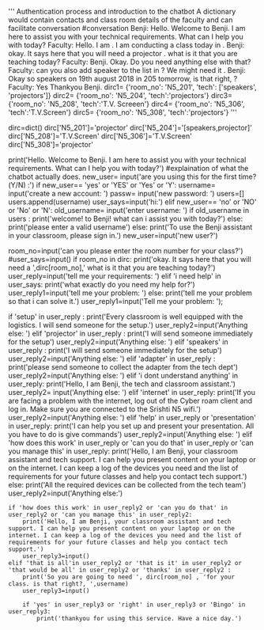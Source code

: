 '''
Authentication process and introduction to the chatbot
A dictionary would contain contacts and class room details of the faculty and can facilitate conversation
#conversation
Benji: Hello. Welcome to Benji. I am here to assist you with your technical requirements. What can I help you with today?
Faculty: Hello. I am <name>. I am conducting a class today in <room no.>.
Benji: okay. It says here that you will need a projector . what is it that you are teaching today?
Faculty: <something>
Benji. Okay. Do you need anything else with that?
Faculty: can you also add speaker to the list in <other room> ? We might need it .
Benji: Okay so speakers on 19th august 2018 in 205 tomorrow, is that right, <name>?
Faculty: Yes Thankyou Benji.
dirc1= {'room_no': 'N5_201', 'tech': ['speakers', 'projectors']}
dirc2= {'room_no': 'N5_204', 'tech':'projectors'}
dirc3= {'room_no': 'N5_208', 'tech':'T.V. Screeen'}
dirc4= {'room_no': 'N5_306', 'tech':'T.V.Screen'}
dirc5= {'room_no': 'N5_308', 'tech':'projectors'}
'''

dirc=dict()
dirc['N5_201']='projector'
dirc['N5_204']='[speakers,projector]'
dirc['N5_208']='T.V.Screen'
dirc['N5_306']='T.V.Screen'
dirc['N5_308']='projector'




print('Hello. Welcome to Benji. I am here to assist you with your technical requirements. What can I help you with today?') #explaination of what the chatbot actually does.
new_user= input('are you using this for the first time?(Y/N) :')
if new_user== 'yes' or 'YES' or 'Yes' or 'Y':
    username= input('create a new account: ')
    passw= input('new password: ')
    users=[]
    users.append(username)
    user_says=input('hi:')
elif new_user== 'no' or 'NO' or 'No' or 'N':
    old_username= input('enter username: ')
    if old_username in users :
        print('welcome! to Benji! what can i assist you with today?')
    else:
        print('please enter a valid username')
else:
    print('To use the Benji assistant in your classroom, please sign in.')
    new_user=input('new user?')

room_no=input('can you please enter the room number for your class?')
#user_says=input()
if room_no in dirc:
    print('okay. It says here that you will need a ',dirc[room_no],' what is it that you are teaching today?')
    user_reply=input('tell me your requirements: ')
elif 'i need help' in user_says:
    print('what exactly do you need my help for?')
    user_reply1=input('tell me your problem: ')
else:
    print('tell me your problem so that i can solve it.')
    user_reply1=input('Tell me your problem: ');

if 'setup' in user_reply :
    print('Every classroom is well equipped with the logistics. I will send someone for the setup.')
    user_reply2=input('Anything else: ')
elif 'projector' in user_reply :
    print('I will send someone immediately for the setup')
    user_reply2=input('Anything else: ')
elif 'speakers' in user_reply :
    print('I will send someone immediately for the setup')
    user_reply2=input('Anything else: ')
elif 'adapter' in user_reply :
    print('please send someone to collect the adapter from the tech dept')
    user_reply2=input('Anything else: ')
elif 'i dont understand anything' in user_reply:
    print('Hello, I am Benji, the tech and classroom assistant.')
    user_reply2= input('Anything else: ')
elif 'internet' in user_reply:
    print('If you are facing a problem with the internet, log out of the Cyber roam client and log in. Make sure you are connected to the Srishti N5 wifi.')
    user_reply2=input('Anything else: ')
elif 'help' in user_reply or 'presentation' in user_reply:
    print('I can help you set up and present your presentation. All you have to do is give commands')
    user_reply2=input('Anything else: ')
elif 'how does this work' in user_reply or 'can you do that' in user_reply or 'can you manage this' in user_reply:
    print('Hello, I am Benji, your classroom assistant and tech support. I can help you present content on your laptop or on the internet. I can keep a log of the devices you need and the list of requirements for your future classes and help you contact tech support.')
else:
    print('All the required devices can be collected from the tech team')
    user_reply2=input('Anything else:')


    if 'how does this work' in user_reply2 or 'can you do that' in user_reply2 or 'can you manage this' in user_reply2:
        print('Hello, I am Benji, your classroom assistant and tech support. I can help you present content on your laptop or on the internet. I can keep a log of the devices you need and the list of requirements for your future classes and help you contact tech support.')
        user_reply3=input()
    elif 'that is all'in user_reply2 or 'that is it' in user_reply2 or 'that would be all' in user_reply2 or 'thanks' in user_reply2 :
        print('So you are going to need ', dirc[room_no] , 'for your class. is that right?, ',username)
        user_reply3=input()

        if 'yes' in user_reply3 or 'right' in user_reply3 or 'Bingo' in user_reply3:
            print('thankyou for using this service. Have a nice day.')
